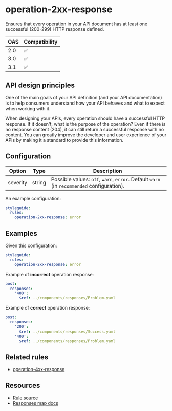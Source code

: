 # operation-2xx-response

Ensures that every operation in your API document has at least one successful (200-299) HTTP response defined.

|OAS|Compatibility|
|---|---|
|2.0|✅|
|3.0|✅|
|3.1|✅|


## API design principles

One of the main goals of your API definition (and your API documentation) is to help consumers understand how your API behaves and what to expect when working with it.

When designing your APIs, every operation should have a successful HTTP response.
If it doesn't, what is the purpose of the operation?
Even if there is no response content (204), it can still return a successful response with no content.
You can greatly improve the developer and user experience of your APIs by making it a standard to provide this information.

## Configuration

|Option|Type|Description|
|---|---|---|
|severity|string|Possible values: `off`, `warn`, `error`. Default `warn` (in `recommended` configuration). |

An example configuration:

```yaml
styleguide:
  rules:
    operation-2xx-response: error
```

## Examples

Given this configuration:

```yaml
styleguide:
  rules:
    operation-2xx-response: error
```

Example of **incorrect** operation response:
```yaml
post:
  responses:
    '400':
      $ref: ../components/responses/Problem.yaml
```

Example of **correct** operation response:

```yaml
post:
  responses:
    '200':
      $ref: ../components/responses/Success.yaml
    '400':
      $ref: ../components/responses/Problem.yaml
```

## Related rules

- [operation-4xx-response](operation-4xx-response.md)

## Resources

- [Rule source](https://github.com/Redocly/redocly-cli/blob/master/packages/core/src/rules/common/operation-2xx-response.ts)
- [Responses map docs](https://redocly.com/docs/openapi-visual-reference/responses/)
